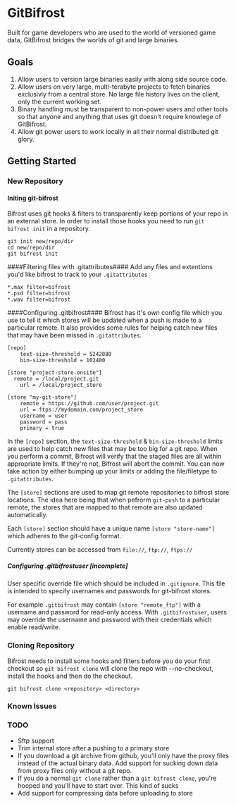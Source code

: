 GitBifrost
==========

Built for game developers who are used to the world of versioned game data, GitBifrost bridges the worlds of git and large binaries.

## Goals ##
1. Allow users to version large binaries easily with along side source code.
2. Allow users on very large, multi-terabyte projects to fetch binaries exclusivly from a central store. No large file history lives on the client, only the current working set.
3. Binary handling must be transparent to non-power users and other tools so that anyone and anything that uses git doesn't require knowlege of GitBifrost.
4. Allow git power users to work locally in all their normal distributed git glory.

## Getting Started ##


### New Repository ###
#### Initing git-bifrost ####

Bifrost uses git hooks & filters to transparently keep portions of your repo in an external store. In order to install those hooks you need to run `git bifrost init` in a repository.

    git init new/repo/dir
    cd new/repo/dir
    git bifrost init

####Filtering files with .gitattributes####
Add any files and extentions you'd like bifrost to track to your `.gitattributes`

    *.max filter=bifrost
    *.psd filter=bifrost
    *.wav filter=bifrost

####Configuring .gitbifrost####
Bifrost has it's own config file which you use to tell it which stores will be updated when a push is made to a particular remote. It also provides some rules for helping catch new files that may have been missed in `.gitattributes`.

    [repo]
	    text-size-threshold = 5242880
	    bin-size-threshold = 102400

    [store "project-store.onsite"]
      remote = /local/project.git
	    url = /local/project_store

    [store "my-git-store"]
	    remote = https://github.com/user/project.git
	    url = ftps://mydomain.com/project_store
        username = user
        password = pass
        primary = true

In the `[repo]` section, the `text-size-threshold` & `bin-size-threshold` limits are used to help catch new files that may be too big for a git repo. When you perform a commit, Bifrost will verify that the staged files are all within appropriate limits. If they're not, Bifrost will abort the commit. You can now take action by either bumping up your limits or adding the file/filetype to `.gitattributes`.

The `[store]` sections are used to map git remote repositories to bifrost store locations. The idea here being that when pefrorm `git-push` to a particular remote, the stores that are mapped to that remote are also updated automatically.

Each `[store]` section should have a unique name `[store "store-name"]` which adheres to the git-config format.

Currently stores can be accessed from `file://`, `ftp://`, `ftps://`

##### Configuring .gitbifrostuser [incomplete] #####
User specific override file which should be included in `.gitignore`. This file is intended to specify usernames and passwords for git-bifrost stores.

For example `.gitbifrost` may contain `[store "remote_ftp"]` with a username and password for read-only access. With `.gitbifrostuser`, users may override the username and password with their credentials which enable read/write.

### Cloning Repository ###
Bifrost needs to install some hooks and filters before you do your first checkout so `git bifrost clone` will clone the repo with --no-checkout, install the hooks and then do the checkout.

    git bifrost clone <repository> <directory>

### Known Issues ###

### TODO ###
- Sftp support
- Trim internal store after a pushing to a primary store
- If you download a git archive from github, you'll only have the proxy files instead of the actual binary data. Add support for sucking down data from proxy files only without a git repo.
- If you do a normal `git clone` rather than a `git bifrost clone`, you're hooped and you'll have to start over. This kind of sucks
- Add support for compressing data before uploading to store
